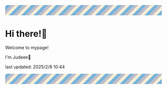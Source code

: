 <!-- Header image -->
<img src="./pokemon/pokemon_6.png" width="1000">

# Hi there!👋

Welcome to mypage!

I'm Judeee🐷

last updated: 2025/2/8 10:44

<!-- Footer image -->
<img src="./pokemon/pokemon_6.png" width="1000">
